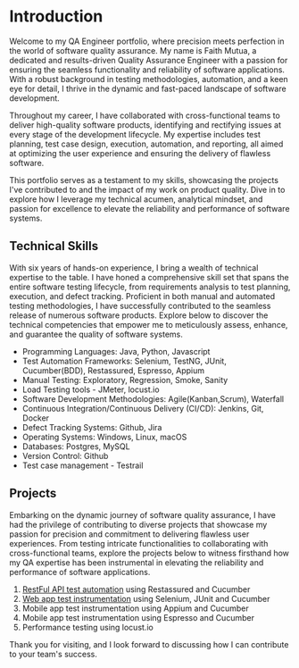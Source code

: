 # Introduction

Welcome to my QA Engineer portfolio, where precision meets perfection in the world of software quality assurance. My name is Faith Mutua, a dedicated and results-driven Quality Assurance Engineer with a passion for ensuring the seamless functionality and reliability of software applications. With a robust background in testing methodologies, automation, and a keen eye for detail, I thrive in the dynamic and fast-paced landscape of software development.

Throughout my career, I have collaborated with cross-functional teams to deliver high-quality software products, identifying and rectifying issues at every stage of the development lifecycle. My expertise includes test planning, test case design, execution, automation, and reporting, all aimed at optimizing the user experience and ensuring the delivery of flawless software.

This portfolio serves as a testament to my skills, showcasing the projects I've contributed to and the impact of my work on product quality. Dive in to explore how I leverage my technical acumen, analytical mindset, and passion for excellence to elevate the reliability and performance of software systems.

## Technical Skills
With six years of hands-on experience, I bring a wealth of technical expertise to the table. I have honed a comprehensive skill set that spans the entire software testing lifecycle, from requirements analysis to test planning, execution, and defect tracking. Proficient in both manual and automated testing methodologies, I have successfully contributed to the seamless release of numerous software products. Explore below to discover the technical competencies that empower me to meticulously assess, enhance, and guarantee the quality of software systems.

  - Programming Languages: Java, Python, Javascript
  - Test Automation Frameworks: Selenium, TestNG, JUnit, Cucumber(BDD), Restassured, Espresso, Appium
  - Manual Testing: Exploratory, Regression, Smoke, Sanity
  - Load Testing tools - JMeter, locust.io
  - Software Development Methodologies: Agile(Kanban,Scrum), Waterfall
  - Continuous Integration/Continuous Delivery (CI/CD): Jenkins, Git, Docker
  - Defect Tracking Systems: Github, Jira
  - Operating Systems: Windows, Linux, macOS
  - Databases: Postgres, MySQL
  - Version Control: Github
  - Test case management - Testrail

## Projects
Embarking on the dynamic journey of software quality assurance, I have had the privilege of contributing to diverse projects that showcase my passion for precision and commitment to delivering flawless user experiences. From testing intricate functionalities to collaborating with cross-functional teams, explore the projects below to witness firsthand how my QA expertise has been instrumental in elevating the reliability and performance of software applications.

  1. [RestFul API test automation](https://github.com/faith-mutua/restassured/tree/main/api-automation) using Restassured and Cucumber
  2. [Web app test instrumentation](https://github.com/faith-mutua/selenium-intsrumentation-framework) using Selenium, JUnit and Cucumber
  3. Mobile app test instrumentation using Appium and Cucumber
  4. Mobile app test instrumentation using Espresso and Cucumber
  5. Performance testing using locust.io


Thank you for visiting, and I look forward to discussing how I can contribute to your team's success.
